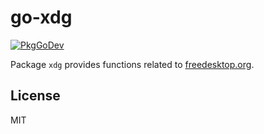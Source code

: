 # go-xdg

[![PkgGoDev](https://pkg.go.dev/badge/github.com/twpayne/go-xdg)](https://pkg.go.dev/github.com/twpayne/go-xdg/v6)

Package `xdg` provides functions related to [freedesktop.org](https://freedesktop.org/).

## License

MIT
